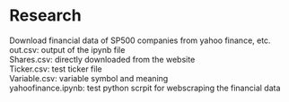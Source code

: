 # Research
Download financial data of SP500 companies from yahoo finance, etc.  
out.csv: output of the ipynb file  
Shares.csv: directly downloaded from the website  
Ticker.csv: test ticker file  
Variable.csv: variable symbol and meaning  
yahoofinance.ipynb: test python scrpit for webscraping the financial data  
